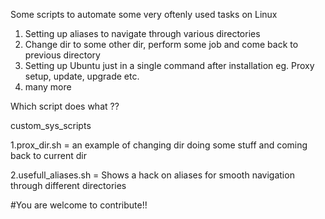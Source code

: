 Some scripts to automate some very oftenly used tasks on Linux

1. Setting up aliases to navigate through various directories
2. Change dir to some other dir, perform some job and come back to previous directory
3. Setting up Ubuntu just in a single command after installation eg. Proxy setup, update, upgrade etc.
4. many more


Which script does what ??

custom_sys_scripts

1.prox_dir.sh 		    = an example of changing dir doing some stuff and coming back to current dir

2.usefull_aliases.sh  = Shows a hack on aliases for smooth navigation through different directories




#You are welcome to contribute!!
